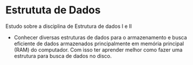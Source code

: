 # Estrututa de Dados

Estudo sobre a disciplina de Estrutura de dados I e II

* Conhecer diversas estruturas de dados para o armazenamento e busca eficiente de dados armazenados principalmente em memória principal (RAM) do computador. Com isso ter aprender melhor como fazer uma estrutura para busca de dados no disco.


